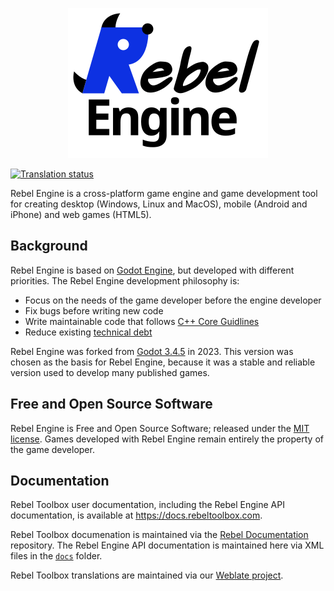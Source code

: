 <p align="center">
  <img src="rebel-engine.png" alt="Rebel Engine"/>
</p>

[![Translation status](https://hosted.weblate.org/widget/rebel-toolbox/svg-badge.svg)](https://hosted.weblate.org/engage/rebel-toolbox/)

Rebel Engine is a cross-platform game engine and game development tool for creating desktop (Windows, Linux and MacOS), mobile (Android and iPhone) and web games (HTML5).

## Background

Rebel Engine is based on [Godot Engine](https://godotengine.org), but developed with different priorities. The Rebel Engine development philosophy is:

  * Focus on the needs of the game developer before the engine developer
  * Fix bugs before writing new code
  * Write maintainable code that follows [C++ Core Guidlines](https://isocpp.github.io/CppCoreGuidelines/CppCoreGuidelines)
  * Reduce existing [technical debt](https://en.wikipedia.org/wiki/Technical_debt)

Rebel Engine was forked from [Godot 3.4.5](https://github.com/godotengine/godot/tree/3.4.5-stable) in 2023. This version was chosen as the basis for Rebel Engine, because it was a stable and reliable version used to develop many published games.

## Free and Open Source Software

Rebel Engine is Free and Open Source Software; released under the [MIT license](https://mit-license.org/). Games developed with Rebel Engine remain entirely the property of the game developer.

## Documentation

Rebel Toolbox user documentation, including the Rebel Engine API documentation, is available at https://docs.rebeltoolbox.com.

Rebel Toolbox documenation is maintained via the [Rebel Documentation](https://github.com/RebelToolbox/RebelDocumentation) repository.
The Rebel Engine API documentation is maintained here via XML files in the [`docs`](https://github.com/RebelToolbox/RebelEngine/tree/main/docs) folder.

Rebel Toolbox translations are maintained via our [Weblate project](https://hosted.weblate.org/engage/rebel-toolbox/).
